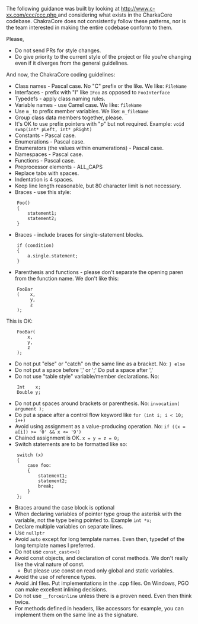 The following guidance was built by looking at [http://www.c-xx.com/ccc/ccc.php ](http://www.c-xx.com/ccc/ccc.php )and considering what exists in the CharkaCore codebase. ChakraCore does not consistently follow these patterns, nor is the team interested in making the entire codebase conform to them. 

Please,
* Do not send PRs for style changes.
* Do give priority to the current style of the project or file you're changing even if it diverges from the general guidelines.

And now, the ChakraCore coding guidelines:

* Class names - Pascal case. No "C" prefix or the like. We like: `FileName`
* Interfaces - prefix with "I" like `IFoo` as opposed to `FooInterface`
* Typedefs - apply class naming rules.
* Variable names - use Camel case. We like: `fileName`
* Use `m_` to prefix member variables. We like: `m_fileName`
* Group class data members together, please.
* It's OK to use prefix pointers with "p" but not required. Example: `void swap(int* pLeft, int* pRight)`
* Constants - Pascal case.
* Enumerations - Pascal case.
* Enumerators (the values within enumerations) - Pascal case.
* Namespaces - Pascal case.
* Functions - Pascal case.
* Preprocessor elements - ALL_CAPS
* Replace tabs with spaces. 
* Indentation is 4 spaces.
* Keep line length reasonable, but 80 character limit is not necessary.
* Braces - use this style:  
```
    Foo()  
    {  
        statement1;  
        statement2;  
    }
```

* Braces - include braces for single-statement blocks.
```
    if (condition)
    {
        a.single.statement;
    }
```
* Parenthesis and functions - please don't separate the opening paren from the function name. We don't like this:
```
    FooBar
    (    x,
         y,
         z
    );
```
   This is OK:
```
    FooBar(
        x,
        y,
        z
    ); 
```
* Do not put "else" or "catch" on the same line as a bracket. No: `} else`
* Do not put a space before ',' or ';' Do put a space after ','
* Do not use "table style" variable/member declarations. No:
```
    Int    x;
    Double y;
```
* Do not put spaces around brackets or parenthesis. No: `invocation( argument );`
* Do put a space after a control flow keyword like `for (int i; i < 10; i++)`
* Avoid using assignment as a value-producing operation. No: `if ((x = a[i]) >= '0' && x <= '9')`
* Chained assignment is OK. `x = y = z = 0;`
* Switch statements are to be formatted like so:
```
    switch (x)
    {
        case foo:
        {
            statement1;
            statement2;
            break;
        }
    };
```
  * Braces around the case block is optional
* When declaring variables of pointer type group the asterisk with the variable, not the type being pointed to. Example `int *x;`
* Declare multiple variables on separate lines.
* Use `nullptr`
* Avoid `auto` except for long template names. Even then, typedef of the long template names I preferred.
* Do not use `const_cast<>()`
* Avoid const objects, and declaration of const methods. We don't really like the viral nature of const.
  * But please use const on read only global and static variables.
* Avoid the use of reference types.
* Avoid .inl files. Put implementations in the .cpp files. On Windows, PGO can make excellent inlining decisions.
* Do not use `__forceinline` unless there is a proven need. Even then think twice.
* For methods defined in headers, like accessors for example, you can implement them on the same line as the signature. 

